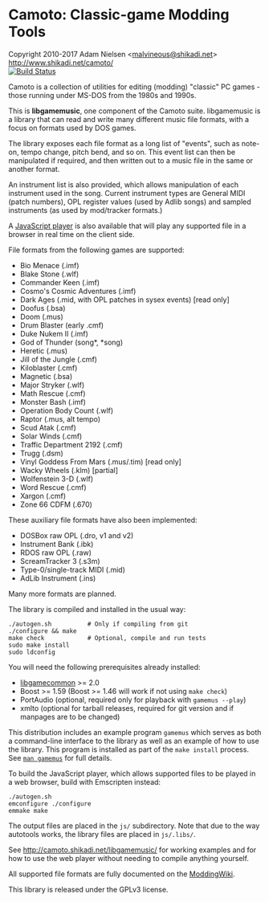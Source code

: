 Camoto: Classic-game Modding Tools
==================================
Copyright 2010-2017 Adam Nielsen <<malvineous@shikadi.net>>  
http://www.shikadi.net/camoto/  
[![Build Status](https://travis-ci.org/Malvineous/libgamemusic.svg?branch=master)](https://travis-ci.org/Malvineous/libgamemusic)

Camoto is a collection of utilities for editing (modding) "classic" PC
games - those running under MS-DOS from the 1980s and 1990s.

This is **libgamemusic**, one component of the Camoto suite.  libgamemusic is a
library that can read and write many different music file formats, with a focus
on formats used by DOS games.

The library exposes each file format as a long list of "events", such as
note-on, tempo change, pitch bend, and so on.  This event list can then be
manipulated if required, and then written out to a music file in the same or
another format.

An instrument list is also provided, which allows manipulation of each
instrument used in the song.  Current instrument types are General MIDI (patch
numbers), OPL register values (used by Adlib songs) and sampled instruments
(as used by mod/tracker formats.)

A [JavaScript player](http://camoto.shikadi.net/libgamemusic/) is also
available that will play any supported file in a browser in real time on the
client side.

File formats from the following games are supported:

  * Bio Menace (.imf)
  * Blake Stone (.wlf)
  * Commander Keen (.imf)
  * Cosmo's Cosmic Adventures (.imf)
  * Dark Ages (.mid, with OPL patches in sysex events) [read only]
  * Doofus (.bsa)
  * Doom (.mus)
  * Drum Blaster (early .cmf)
  * Duke Nukem II (.imf)
  * God of Thunder (song*, *song)
  * Heretic (.mus)
  * Jill of the Jungle (.cmf)
  * Kiloblaster (.cmf)
  * Magnetic (.bsa)
  * Major Stryker (.wlf)
  * Math Rescue (.cmf)
  * Monster Bash (.imf)
  * Operation Body Count (.wlf)
  * Raptor (.mus, alt tempo)
  * Scud Atak (.cmf)
  * Solar Winds (.cmf)
  * Traffic Department 2192 (.cmf)
  * Trugg (.dsm)
  * Vinyl Goddess From Mars (.mus/.tim) [read only]
  * Wacky Wheels (.klm) [partial]
  * Wolfenstein 3-D (.wlf)
  * Word Rescue (.cmf)
  * Xargon (.cmf)
  * Zone 66 CDFM (.670)

These auxiliary file formats have also been implemented:

  * DOSBox raw OPL (.dro, v1 and v2)
  * Instrument Bank (.ibk)
  * RDOS raw OPL (.raw)
  * ScreamTracker 3 (.s3m)
  * Type-0/single-track MIDI (.mid)
  * AdLib Instrument (.ins)

Many more formats are planned.

The library is compiled and installed in the usual way:

    ./autogen.sh          # Only if compiling from git
    ./configure && make
    make check            # Optional, compile and run tests
    sudo make install
    sudo ldconfig

You will need the following prerequisites already installed:

  * [libgamecommon](https://github.com/Malvineous/libgamecommon) >= 2.0
  * Boost >= 1.59 (Boost >= 1.46 will work if not using `make check`)
  * PortAudio (optional, required only for playback with `gamemus --play`)
  * xmlto (optional for tarball releases, required for git version and if
    manpages are to be changed)

This distribution includes an example program `gamemus` which serves as both
a command-line interface to the library as well as an example of how to use
the library.  This program is installed as part of the `make install` process.
See [`man gamemus`](http://www.shikadi.net/camoto/manpage/gamemus) for full details.

To build the JavaScript player, which allows supported files to be played in a
web browser, build with Emscripten instead:

    ./autogen.sh
    emconfigure ./configure
    emmake make

The output files are placed in the `js/` subdirectory.  Note that due to the
way autotools works, the library files are placed in `js/.libs/`.

See http://camoto.shikadi.net/libgamemusic/ for working examples and for how to
use the web player without needing to compile anything yourself.

All supported file formats are fully documented on the
[ModdingWiki](http://www.shikadi.net/moddingwiki/Category:Music_formats).

This library is released under the GPLv3 license.
